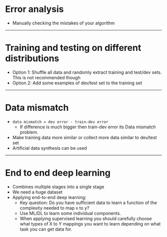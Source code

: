 # Error analysis
  - Manually checking the mistakes of your algorithm

---

# Training and testing on different distributions 
  - Option 1: Shuffle all data and randomly extract training and test/dev sets. This is not recommended though
  - Option 2: Add some examples of dev/test set to the training set

---

# Data mismatch
  - `data mismatch = dev error - train-dev error`
    - If difference is much bigger then train-dev error its Data mismatch problem.
  - Make training data more similar or collect more data similar to dev/test set
  - Artificial data synthesis can be used

---

# End to end deep learning
  - Combines multiple stages into a single stage
  - We need a huge dataset
  - Applying end-to-end deep learning:
    - Key question: Do you have sufficient data to learn a function of the complexity needed to map x to y?
    - Use ML/DL to learn some individual components.
    - When applying supervised learning you should carefully choose what types of X to Y mappings you want to learn depending on what task you can get data for.
